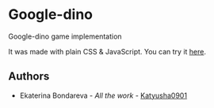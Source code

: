 <h1>Google-dino</h1>
<p>Google-dino game implementation</p>
<p>It was made with plain CSS & JavaScript. You can try it <a href="https://katyusha0901.github.io/dino/"> here</a>. </p>

<h2>Authors</h2>
<ul><li> Ekaterina Bondareva - <i>All the work</i> -  <a href="https://github.com/Katyusha0901">Katyusha0901</li></ul>
